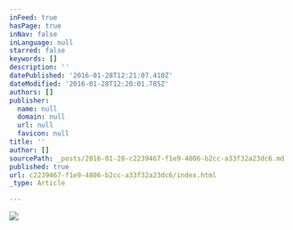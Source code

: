 ```yaml
---
inFeed: true
hasPage: true
inNav: false
inLanguage: null
starred: false
keywords: []
description: ''
datePublished: '2016-01-28T12:21:07.410Z'
dateModified: '2016-01-28T12:20:01.785Z'
authors: []
publisher:
  name: null
  domain: null
  url: null
  favicon: null
title: ''
author: []
sourcePath: _posts/2016-01-28-c2239467-f1e9-4806-b2cc-a33f32a23dc6.md
published: true
url: c2239467-f1e9-4806-b2cc-a33f32a23dc6/index.html
_type: Article

---
```

![](https://the-grid-user-content.s3-us-west-2.amazonaws.com/9dd968c8-e945-449f-8d79-ea4a08f98498.jpg)